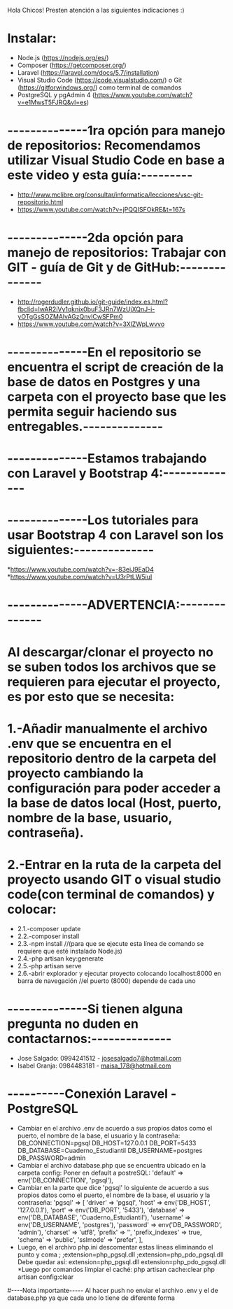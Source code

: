 Hola Chicos! Presten atención a las siguientes indicaciones :)

# Instalar:
* Node.js (https://nodejs.org/es/)
* Composer (https://getcomposer.org/)
* Laravel  (https://laravel.com/docs/5.7/installation)
* Visual Studio Code (https://code.visualstudio.com/) o Git (https://gitforwindows.org/) como terminal de comandos
* PostgreSQL y pgAdmin 4 (https://www.youtube.com/watch?v=e1MwsT5FJRQ&vl=es) 

# --------------1ra opción para manejo de repositorios: Recomendamos utilizar Visual Studio Code en base a este video y esta guía:---------
* http://www.mclibre.org/consultar/informatica/lecciones/vsc-git-repositorio.html
* https://www.youtube.com/watch?v=jPQQISFOkRE&t=167s
# --------------2da opción para manejo de repositorios: Trabajar con GIT - guía de Git y de GitHub:--------------
* http://rogerdudler.github.io/git-guide/index.es.html?fbclid=IwAR2iVy1qknix0buF3JRn7WzUjXQnJ-i-yOTgGsSOZMAlvAGzQnvlCwSFPm0
* https://www.youtube.com/watch?v=3XlZWpLwvvo
# --------------En el repositorio se encuentra el script de creación de la base de datos en Postgres y una carpeta con el proyecto base que les permita seguir haciendo sus entregables.--------------
# --------------Estamos trabajando con Laravel y Bootstrap 4:--------------
# --------------Los tutoriales para usar Bootstrap 4 con Laravel son los siguientes:--------------
*https://www.youtube.com/watch?v=-83eiJ9EaD4
*https://www.youtube.com/watch?v=U3rPtLW5iuI

# --------------ADVERTENCIA:--------------
# Al descargar/clonar el proyecto no se suben todos los archivos que se requieren para ejecutar el proyecto, es por esto que se necesita:
# 1.-Añadir manualmente el archivo .env que se encuentra en el repositorio dentro de la carpeta del proyecto cambiando la configuración para poder acceder a la base de datos local (Host, puerto, nombre de la base, usuario, contraseña). 
# 2.-Entrar en la ruta de la carpeta del proyecto usando GIT o visual studio code(con terminal de comandos) y colocar:
  * 2.1.-composer update
  * 2.2.-composer install
  * 2.3.-npm install //(para que se ejecute esta línea de comando se requiere que esté instalado Node.js)
  * 2.4.-php artisan key:generate
  * 2.5.-php artisan serve
  * 2.6.-abrir explorador y ejecutar proyecto colocando localhost:8000 en barra de navegación //el puerto (8000) depende de cada uno
# --------------Si tienen alguna pregunta no duden en contactarnos:--------------
* Jose Salgado: 0994241512 - josesalgado7@hotmail.com
* Isabel Granja: 0984483181 - maisa_178@hotmail.com
# ----------Conexión Laravel - PostgreSQL
* Cambiar en el archivo .env de acuerdo a sus propios datos como el puerto, el nombre de la base, el usuario y la contraseña:
DB_CONNECTION=pgsql
DB_HOST=127.0.0.1
DB_PORT=5433
DB_DATABASE=Cuaderno_Estudiantil
DB_USERNAME=postgres
DB_PASSWORD=admin
* Cambiar el archivo database.php que se encuentra ubicado en la carpeta config:
 Poner en default a postreSQL:
'default' => env('DB_CONNECTION', 'pgsql'),
* Cambiar en la parte que dice 'pgsql' lo siguiente de acuerdo a sus propios datos como el puerto, el nombre de la base, el usuario y la contraseña:
'pgsql' => [
            'driver' => 'pgsql',
            'host' => env('DB_HOST', '127.0.0.1'),
            'port' => env('DB_PORT', '5433'),
            'database' => env('DB_DATABASE', 'Cuaderno_Estudiantil'),
            'username' => env('DB_USERNAME', 'postgres'),
            'password' => env('DB_PASSWORD', 'admin'),
            'charset' => 'utf8',
            'prefix' => '',
            'prefix_indexes' => true,
            'schema' => 'public',
            'sslmode' => 'prefer',
        ],
 * Luego, en el archivo php.ini descomentar estas líneas eliminando el punto y coma ;
 ;extension=php_pgsql.dll
 ;extension=php_pdo_pgsql.dll
 Debe quedar así:
 extension=php_pgsql.dll
 extension=php_pdo_pgsql.dll
 *Luego por comandos limpiar el caché:
php artisan cache:clear
php artisan config:clear

#----Nota importante-----
Al hacer push no enviar el archivo .env y el de database.php ya que cada uno lo tiene de diferente forma
 

